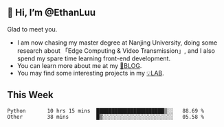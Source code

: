 ## 👋 Hi, I’m @EthanLuu

Glad to meet you.

- I am now chasing my master degree at Nanjing University, doing some research about 「Edge Computing & Video Transmission」, and I also spend my spare time learning front-end development.
- You can learn more about me at my [📝BLOG](https://blog.ethanloo.cn).
- You may find some interesting projects in my [💡LAB](https://lab.ethanloo.cn).

## This Week
<!--START_SECTION:waka-->

```text
Python       10 hrs 15 mins  ██████████████████████▒░░   88.69 %
Other        38 mins         █▒░░░░░░░░░░░░░░░░░░░░░░░   05.58 %
```

<!--END_SECTION:waka-->
